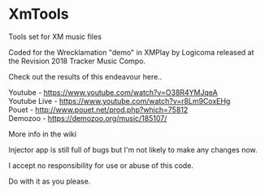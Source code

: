 # XmTools
Tools set for XM music files

Coded for the Wrecklamation "demo" in XMPlay by Logicoma released at the Revision 2018 Tracker Music Compo.

Check out the results of this endeavour here..

Youtube - https://www.youtube.com/watch?v=O38R4YMJqeA \
Youtube Live - https://www.youtube.com/watch?v=r8Lm9CoxEHg \
Pouet - http://www.pouet.net/prod.php?which=75812 \
Demozoo - https://demozoo.org/music/185107/ 

More info in the wiki

Injector app is still full of bugs but I'm not likely to make any changes now.

I accept no responsibility for use or abuse of this code.

Do with it as you please.

